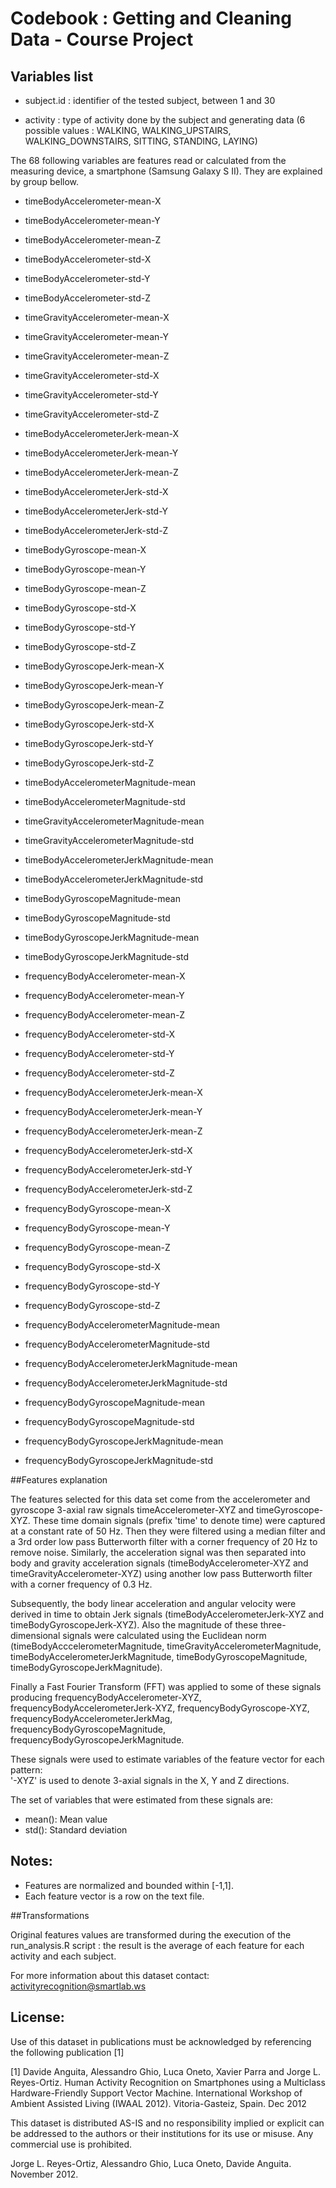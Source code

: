 # Codebook : Getting and Cleaning Data - Course Project

## Variables list

- subject.id : identifier of the tested subject, between 1 and 30

- activity : type of activity done by the subject and generating data (6 possible values : WALKING, WALKING_UPSTAIRS, WALKING_DOWNSTAIRS, SITTING, STANDING, LAYING)

The 68 following variables are features read or calculated from the measuring device, a smartphone (Samsung Galaxy S II). They are explained by group bellow.

- timeBodyAccelerometer-mean-X

- timeBodyAccelerometer-mean-Y

- timeBodyAccelerometer-mean-Z

- timeBodyAccelerometer-std-X

- timeBodyAccelerometer-std-Y

- timeBodyAccelerometer-std-Z

- timeGravityAccelerometer-mean-X

- timeGravityAccelerometer-mean-Y

- timeGravityAccelerometer-mean-Z

- timeGravityAccelerometer-std-X

- timeGravityAccelerometer-std-Y

- timeGravityAccelerometer-std-Z

- timeBodyAccelerometerJerk-mean-X

- timeBodyAccelerometerJerk-mean-Y

- timeBodyAccelerometerJerk-mean-Z

- timeBodyAccelerometerJerk-std-X

- timeBodyAccelerometerJerk-std-Y

- timeBodyAccelerometerJerk-std-Z

- timeBodyGyroscope-mean-X

- timeBodyGyroscope-mean-Y

- timeBodyGyroscope-mean-Z

- timeBodyGyroscope-std-X

- timeBodyGyroscope-std-Y

- timeBodyGyroscope-std-Z

- timeBodyGyroscopeJerk-mean-X

- timeBodyGyroscopeJerk-mean-Y

- timeBodyGyroscopeJerk-mean-Z

- timeBodyGyroscopeJerk-std-X

- timeBodyGyroscopeJerk-std-Y

- timeBodyGyroscopeJerk-std-Z

- timeBodyAccelerometerMagnitude-mean

- timeBodyAccelerometerMagnitude-std

- timeGravityAccelerometerMagnitude-mean

- timeGravityAccelerometerMagnitude-std

- timeBodyAccelerometerJerkMagnitude-mean

- timeBodyAccelerometerJerkMagnitude-std

- timeBodyGyroscopeMagnitude-mean

- timeBodyGyroscopeMagnitude-std

- timeBodyGyroscopeJerkMagnitude-mean

- timeBodyGyroscopeJerkMagnitude-std

- frequencyBodyAccelerometer-mean-X

- frequencyBodyAccelerometer-mean-Y

- frequencyBodyAccelerometer-mean-Z

- frequencyBodyAccelerometer-std-X

- frequencyBodyAccelerometer-std-Y

- frequencyBodyAccelerometer-std-Z

- frequencyBodyAccelerometerJerk-mean-X

- frequencyBodyAccelerometerJerk-mean-Y

- frequencyBodyAccelerometerJerk-mean-Z

- frequencyBodyAccelerometerJerk-std-X

- frequencyBodyAccelerometerJerk-std-Y

- frequencyBodyAccelerometerJerk-std-Z

- frequencyBodyGyroscope-mean-X

- frequencyBodyGyroscope-mean-Y

- frequencyBodyGyroscope-mean-Z

- frequencyBodyGyroscope-std-X

- frequencyBodyGyroscope-std-Y

- frequencyBodyGyroscope-std-Z

- frequencyBodyAccelerometerMagnitude-mean

- frequencyBodyAccelerometerMagnitude-std

- frequencyBodyAccelerometerJerkMagnitude-mean

- frequencyBodyAccelerometerJerkMagnitude-std

- frequencyBodyGyroscopeMagnitude-mean

- frequencyBodyGyroscopeMagnitude-std

- frequencyBodyGyroscopeJerkMagnitude-mean

- frequencyBodyGyroscopeJerkMagnitude-std

##Features explanation

The features selected for this data set come from the accelerometer and gyroscope 3-axial raw signals timeAccelerometer-XYZ and timeGyroscope-XYZ. These time domain signals (prefix 'time' to denote time) were captured at a constant rate of 50 Hz. Then they were filtered using a median filter and a 3rd order low pass Butterworth filter with a corner frequency of 20 Hz to remove noise. Similarly, the acceleration signal was then separated into body and gravity acceleration signals (timeBodyAccelerometer-XYZ and timeGravityAccelerometer-XYZ) using another low pass Butterworth filter with a corner frequency of 0.3 Hz. 

Subsequently, the body linear acceleration and angular velocity were derived in time to obtain Jerk signals (timeBodyAccelerometerJerk-XYZ and timeBodyGyroscopeJerk-XYZ). Also the magnitude of these three-dimensional signals were calculated using the Euclidean norm (timeBodyAcccelerometerMagnitude, timeGravityAccelerometerMagnitude, timeBodyAccelerometerJerkMagnitude, timeBodyGyroscopeMagnitude, timeBodyGyroscopeJerkMagnitude). 

Finally a Fast Fourier Transform (FFT) was applied to some of these signals producing frequencyBodyAccelerometer-XYZ, frequencyBodyAccelerometerJerk-XYZ, frequencyBodyGyroscope-XYZ, frequencyBodyAccelerometerJerkMag, frequencyBodyGyroscopeMagnitude, frequencyBodyGyroscopeJerkMagnitude. 

These signals were used to estimate variables of the feature vector for each pattern:  
'-XYZ' is used to denote 3-axial signals in the X, Y and Z directions.

The set of variables that were estimated from these signals are: 
- mean(): Mean value
- std(): Standard deviation


## Notes: 

- Features are normalized and bounded within [-1,1].
- Each feature vector is a row on the text file.

##Transformations

Original features values are transformed during the execution of the run_analysis.R script : the result is the average of each feature for each activity and each subject.

For more information about this dataset contact: activityrecognition@smartlab.ws

## License:

Use of this dataset in publications must be acknowledged by referencing the following publication [1] 

[1] Davide Anguita, Alessandro Ghio, Luca Oneto, Xavier Parra and Jorge L. Reyes-Ortiz. Human Activity Recognition on Smartphones using a Multiclass Hardware-Friendly Support Vector Machine. International Workshop of Ambient Assisted Living (IWAAL 2012). Vitoria-Gasteiz, Spain. Dec 2012

This dataset is distributed AS-IS and no responsibility implied or explicit can be addressed to the authors or their institutions for its use or misuse. Any commercial use is prohibited.

Jorge L. Reyes-Ortiz, Alessandro Ghio, Luca Oneto, Davide Anguita. November 2012.